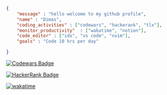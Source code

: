 
```json
{
    "message" : "hello welcome to my github profile",
    "name" : "Dimas",
    "coding_activities" : ["codewars", "hackerank", "tlx"],
    "monitor_productivity"  : ["wakatime", "notion"],
    "code_editor" : ["idx", "vs code", "nvim"],
    "goals" : "Code 10 hrs per day"

}
```
<div>
    
[![Codewars Badge](https://www.codewars.com/users/dimas292/badges/small)](https://www.codewars.com/users/dimas292)

[![HackerRank Badge](https://img.shields.io/badge/HackerRank-Profile-brightgreen)](https://www.hackerrank.com/profile/dimasixc22)

[![wakatime](https://wakatime.com/badge/github/dimas292/weather-app.svg)](https://wakatime.com/badge/github/dimas292/weather-app)
</div>


